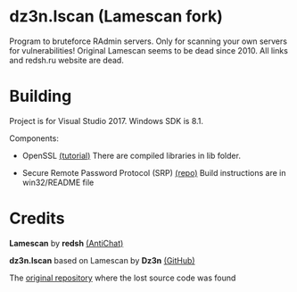 # dz3n.lscan (Lamescan fork)

Program to bruteforce RAdmin servers. Only for scanning your own servers for vulnerabilities!
Original Lamescan seems to be dead since 2010. All links and redsh.ru website are dead.

# Building

Project is for Visual Studio 2017. Windows SDK is 8.1.

Components:

- OpenSSL [(tutorial)](https://stackoverflow.com/questions/45494630/how-to-build-openssl-on-windows-with-visual-studio-2017)
  There are compiled libraries in lib folder.
  
- Secure Remote Password Protocol (SRP) [(repo)](https://github.com/rxwen/srp)
  Build instructions are in win32/README file

# Credits

**Lamescan** by **redsh** [(AntiChat)](https://forum.antichat.ru/members/121094/) 

**dz3n.lscan** based on Lamescan by **Dz3n** [(GitHub)](https://github.com/feel-the-dz3n)

The [original repository](https://github.com/Vulnerability-scanner/lscan3_CLI_src) where the lost source code was found
